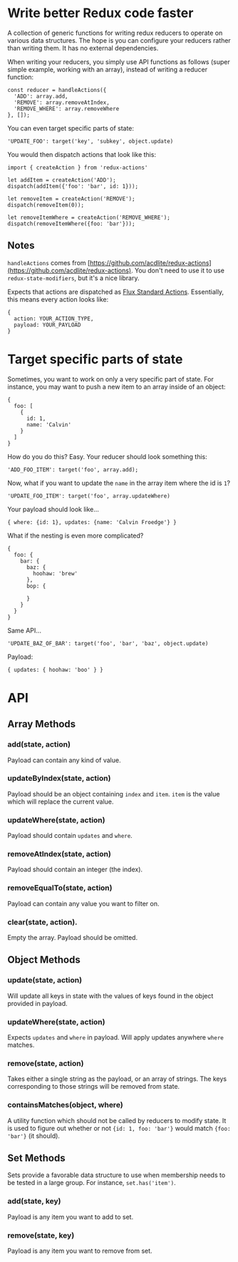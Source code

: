 # Write better Redux code faster

A collection of generic functions for writing redux reducers to operate on various data structures. The hope is you can configure your reducers rather than writing them. It has no external dependencies.

When writing your reducers, you simply use API functions as follows (super simple example, working with an array), instead of writing a reducer function:

```
const reducer = handleActions({
  'ADD': array.add,
  'REMOVE': array.removeAtIndex,
  'REMOVE_WHERE': array.removeWhere
}, []);

```

You can even target specific parts of state:

```
'UPDATE_FOO': target('key', 'subkey', object.update)
```

You would then dispatch actions that look like this:

```
import { createAction } from 'redux-actions'

let addItem = createAction('ADD');
dispatch(addItem({'foo': 'bar', id: 1}));

let removeItem = createAction('REMOVE');
dispatch(removeItem(0));

let removeItemWhere = createAction('REMOVE_WHERE');
dispatch(removeItemWhere({foo: 'bar'}));
```

## Notes
`handleActions` comes from [https://github.com/acdlite/redux-actions](https://github.com/acdlite/redux-actions). You don't need to use it to use `redux-state-modifiers`, but it's a nice library.

Expects that actions are dispatched as [Flux Standard Actions](https://github.com/acdlite/flux-standard-action). Essentially, this means every action looks like:

```
{
  action: YOUR_ACTION_TYPE,
  payload: YOUR_PAYLOAD
}
```

# Target specific parts of state

Sometimes, you want to work on only a very specific part of state. For instance, you may want to push a new item to an array inside of an object:

```
{
  foo: [
    {
      id: 1,
      name: 'Calvin'
    }
  ]
}
```

How do you do this? Easy. Your reducer should look something this:

```
'ADD_FOO_ITEM': target('foo', array.add);
```

Now, what if you want to update the `name` in the array item where the id is `1`?

```
'UPDATE_FOO_ITEM': target('foo', array.updateWhere)
```

Your payload should look like...

```
{ where: {id: 1}, updates: {name: 'Calvin Froedge'} }
```

What if the nesting is even more complicated?

```
{
  foo: {
    bar: {
      baz: {
        hoohaw: 'brew'
      },
      bop: {

      }
    }
  }
}
```

Same API...

```
'UPDATE_BAZ_OF_BAR': target('foo', 'bar', 'baz', object.update)
```

Payload:

```
{ updates: { hoohaw: 'boo' } }
```

# API

## Array Methods 

### add(state, action)

Payload can contain any kind of value.

### updateByIndex(state, action)

Payload should be an object containing `index` and `item`. `item` is the value which will replace the current value.

### updateWhere(state, action)

Payload should contain `updates` and `where`.

### removeAtIndex(state, action)

Payload should contain an integer (the index).

### removeEqualTo(state, action)

Payload can contain any value you want to filter on.

### clear(state, action).

Empty the array. Payload should be omitted.

## Object Methods

### update(state, action)

Will update all keys in state with the values of keys found in the object provided in payload.

### updateWhere(state, action)

Expects `updates` and `where` in payload. Will apply updates anywhere `where` matches.

### remove(state, action)

Takes either a single string as the payload, or an array of strings. The keys corresponding to those strings will be removed from state.

### containsMatches(object, where)

A utility function which should not be called by reducers to modify state. It is used to figure out whether or not `{id: 1, foo: 'bar'}` would match `{foo: 'bar'}` (it should).

## Set Methods

Sets provide a favorable data structure to use when membership needs to be tested in a large group. For instance, `set.has('item')`.

### add(state, key)

Payload is any item you want to add to set.

### remove(state, key)

Payload is any item you want to remove from set.
